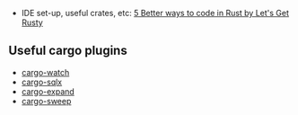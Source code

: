 - IDE set-up, useful crates, etc: [5 Better ways to code in Rust by Let's Get Rusty](https://www.youtube.com/watch?v=BU1LYFkpJuk)

## Useful cargo plugins
- [cargo-watch](https://crates.io/crates/cargo-watch)
- [cargo-sqlx](https://crates.io/crates/cargo-sqlx)
- [cargo-expand](https://crates.io/crates/cargo-expand)
- [cargo-sweep](https://crates.io/crates/cargo-sweep)
